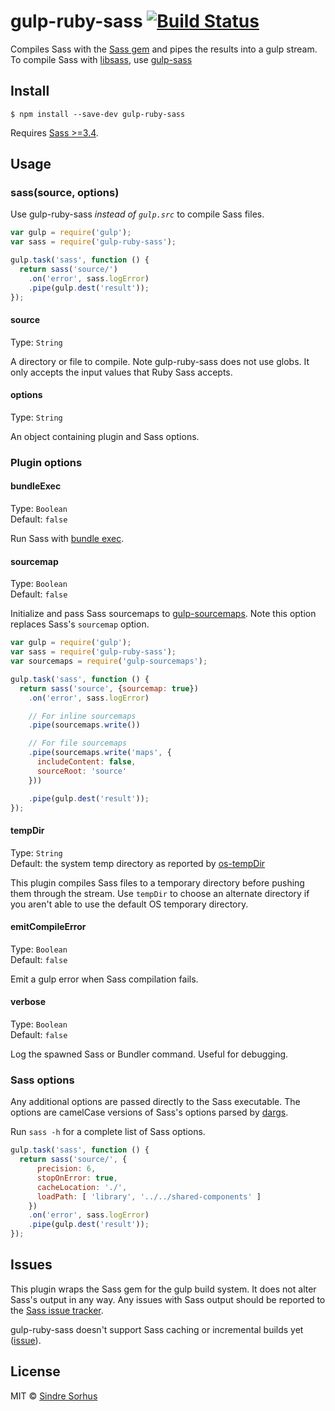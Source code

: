 # gulp-ruby-sass [![Build Status](https://travis-ci.org/sindresorhus/gulp-ruby-sass.svg?branch=master)](https://travis-ci.org/sindresorhus/gulp-ruby-sass)

Compiles Sass with the [Sass gem](http://sass-lang.com/install) and pipes the results into a gulp stream.  
To compile Sass with [libsass](http://libsass.org/), use [gulp-sass](https://github.com/dlmanning/gulp-sass)

## Install

```
$ npm install --save-dev gulp-ruby-sass
```

Requires [Sass >=3.4](http://sass-lang.com/install).

## Usage

### sass(source, options)

Use gulp-ruby-sass *instead of `gulp.src`* to compile Sass files.

```js
var gulp = require('gulp');
var sass = require('gulp-ruby-sass');

gulp.task('sass', function () {
  return sass('source/')
    .on('error', sass.logError)
    .pipe(gulp.dest('result'));
});
```

#### source

Type: `String`

A directory or file to compile. Note gulp-ruby-sass does not use globs. It only accepts the input values that Ruby Sass accepts.

#### options

Type: `String`

An object containing plugin and Sass options.

### Plugin options

#### bundleExec

Type: `Boolean`  
Default: `false`

Run Sass with [bundle exec](http://gembundler.com/man/bundle-exec.1.html).

#### sourcemap

Type: `Boolean`  
Default: `false`

Initialize and pass Sass sourcemaps to [gulp-sourcemaps](https://github.com/floridoo/gulp-sourcemaps). Note this option replaces Sass's `sourcemap` option.

```js
var gulp = require('gulp');
var sass = require('gulp-ruby-sass');
var sourcemaps = require('gulp-sourcemaps');

gulp.task('sass', function () {
  return sass('source', {sourcemap: true})
    .on('error', sass.logError)

    // For inline sourcemaps
    .pipe(sourcemaps.write())

    // For file sourcemaps
    .pipe(sourcemaps.write('maps', {
      includeContent: false,
      sourceRoot: 'source'
    }))

    .pipe(gulp.dest('result'));
});
```

#### tempDir

Type: `String`  
Default: the system temp directory as reported by [os-tempDir](https://github.com/sindresorhus/os-tmpdir)

This plugin compiles Sass files to a temporary directory before pushing them through the stream. Use `tempDir` to choose an alternate directory if you aren't able to use the default OS temporary directory.

#### emitCompileError

Type: `Boolean`  
Default: `false`

Emit a gulp error when Sass compilation fails.

#### verbose

Type: `Boolean`  
Default: `false`

Log the spawned Sass or Bundler command. Useful for debugging.

### Sass options

Any additional options are passed directly to the Sass executable. The options are camelCase versions of Sass's options parsed by [dargs](https://github.com/sindresorhus/dargs).

Run `sass -h` for a complete list of Sass options.

```js
gulp.task('sass', function () {
  return sass('source/', {
      precision: 6,
      stopOnError: true,
      cacheLocation: './',
      loadPath: [ 'library', '../../shared-components' ]
    })
    .on('error', sass.logError)
    .pipe(gulp.dest('result'));
});
```

## Issues

This plugin wraps the Sass gem for the gulp build system. It does not alter Sass's output in any way. Any issues with Sass output should be reported to the [Sass issue tracker](https://github.com/sass/sass/issues).

gulp-ruby-sass doesn't support Sass caching or incremental builds yet ([issue](https://github.com/sindresorhus/gulp-ruby-sass/issues/111)).

## License

MIT © [Sindre Sorhus](http://sindresorhus.com)
